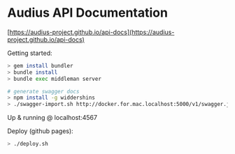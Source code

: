 # Audius API Documentation

[https://audius-project.github.io/api-docs](https://audius-project.github.io/api-docs)


Getting started:

```bash
> gem install bundler
> bundle install
> bundle exec middleman server

# generate swagger docs
> npm install -g widdershins
> ./swagger-import.sh http://docker.for.mac.localhost:5000/v1/swagger.json # or whatever swagger
```

Up & running @ localhost:4567

Deploy (github pages):

```bash
> ./deploy.sh
```
